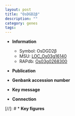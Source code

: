 ```yaml
---
layout: post
title: "OsDGD2β"
description: ""
category: genes
tags: 
---
```


* **Information**  
    + Symbol: OsDGD2β  
    + MSU: [LOC_Os03g16140](http://rice.plantbiology.msu.edu/cgi-bin/ORF_infopage.cgi?orf=LOC_Os03g16140)  
    + RAPdb: [Os03g0268300](http://rapdb.dna.affrc.go.jp/viewer/gbrowse_details/irgsp1?name=Os03g0268300)  

* **Publication**  

* **Genbank accession number**  

* **Key message**  

* **Connection**  

[//]: # * **Key figures**  


